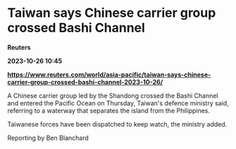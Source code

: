 # Taiwan says Chinese carrier group crossed Bashi Channel
**Reuters**

**2023-10-26 10:45**

**https://www.reuters.com/world/asia-pacific/taiwan-says-chinese-carrier-group-crossed-bashi-channel-2023-10-26/**

A Chinese carrier group led by the Shandong crossed the Bashi Channel and entered the Pacific Ocean on Thursday, Taiwan's defence ministry said, referring to a waterway that separates the island from the Philippines.

Taiwanese forces have been dispatched to keep watch, the ministry added.

Reporting by Ben Blanchard